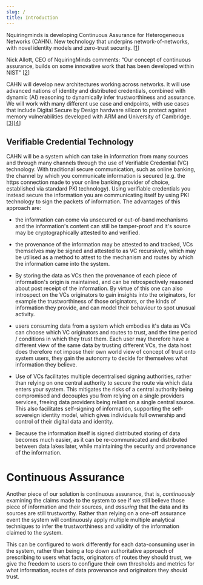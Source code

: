 ```yaml
---
slug: /
title: Introduction
---
```


Nquiringminds is developing Continuous Assurance for Heterogeneous Networks (CAHN). New technology that underpins network-of-networks, with novel identity models and zero-trust security. [[1](https://www.ukri.org/news/major-future-telecoms-research-boost-announced/#:~:text=UKRI%20is%20investing%20%C2%A370,foundational%20role%20in%20communication%20networks.)]

Nick Allott, CEO of NquiringMinds comments: “Our concept of continuous assurance, builds on some innovative work that has been developed within NIST" [[2](https://www.nccoe.nist.gov/projects/trusted-iot-device-network-layer-onboarding-and-lifecycle-management)]

CAHN will develop new architectures working across networks. It will use advanced nations of identity and distributed credentials, combined with dynamic (AI) reasoning to dynamically infer trustworthiness and assurance. We will work with many different use case and endpoints, with use cases that include Digital Secure by Design hardware silicon to protect against memory vulnerabilities developed with ARM and University of Cambridge. [[3](https://www.dsbd.tech/)][[4](https://www.arm.com/architecture/cpu/morello)]

## Verifiable Credential Technology

CAHN will be a system which can take in information from many sources and through many channels through the use of Verifiable Credential (VC) technology. With traditional secure communication, such as online banking, the channel by which you communicate information is secured (e.g. the https connection made to your online banking provider of choice, established via standard PKI technology). Using verifiable credentials you instead secure the information you are communicating itself by using PKI technology to sign the packets of information. The advantages of this approach are:

- the information can come via unsecured or out-of-band mechanisms and the information's content can still be tamper-proof and it's source may be cryptographically attested to and verified.

- the provenance of the information may be attested to and tracked, VCs themselves may be signed and attested to as VC recursively, which may be utilised as a method to attest to the mechanism and routes by which the information came into the system.

- By storing the data as VCs then the provenance of each piece of information's origin is maintained, and can be retrospectively reasoned about post receipt of the information. By virtue of this one can also introspect on the VCs originators to gain insights into the originators, for example the trustworthiness of those originators, or the kinds of information they provide, and can model their behaviour to spot unusual activity.

- users consuming data from a system which embodies it's data as VCs can choose which VC originators and routes to trust, and the time period / conditions in which they trust them. Each user may therefore have a different view of the same data by trusting different VCs, the data host does therefore not impose their own world view of concept of trust onto system users, they gain the autonomy to decide for themselves what information they believe.

- Use of VCs facilitates multiple decentralised signing authorities, rather than relying on one central authority to secure the route via which data enters your system. This mitigates the risks of a central authority being compromised and decouples you from relying on a single providers services, freeing data providers being reliant on a single central source. This also facilitates self-signing of information, supporting the self-sovereign identity model, which gives individuals full ownership and control of their digital data and identity.

- Because the information itself is signed distributed storing of data becomes much easier, as it can be re-communicated and distributed between data lakes later, while maintaining the security and provenance of the information. 

# Continuous Assurance 
Another piece of our solution is continuous assurance, that is, *continuously* examining the claims made to the system to see if we still believe those piece of information and their sources, and *assuring* that the data and its sources are still trustworthy. Rather than relying on a one-off assurance event the system will continuously apply multiple multiple analytical techniques to infer the trustworthiness and validity of the information claimed to the system.

This can be configured to work differently for each data-consuming user in the system, rather than being a top down authoritative approach of prescribing to users what facts, originators of routes they should trust, we give the freedom to users to configure their own thresholds and metrics for what information, routes of data provenance and originators they should trust.


